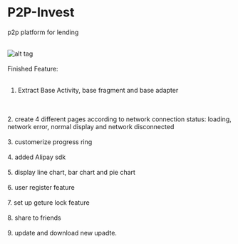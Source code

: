 # P2P-Invest
p2p platform for lending

<br>![alt tag](https://github.com/Yitian2003/P2P-Invest/blob/master/2017-09-11_13h04_23.gif)</br>
<br>
Finished Feature:
</br>
<br>
1. Extract Base Activity, base fragment and base adapter
</br>
<br>
2. create 4 different pages according to network connection status: loading, network error, normal display and network disconnected
</br>
<br>
3. customerize progress ring
</br>
<br>
4. added Alipay sdk
</br>
<br>
5. display line chart, bar chart and pie chart 
</br>
<br>
6. user register feature
</br>
<br>
7. set up geture lock feature
</br>
<br>
8. share to friends
</br>
<br>
9. update and download new upadte.
</br>
